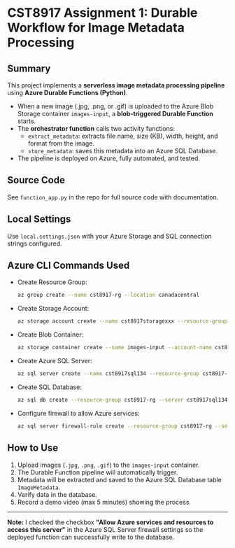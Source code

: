 <!-- 

Repo:
https://github.com/degu0055/25S_CST8917_Assignment_1

Query: 
https://portal.azure.com/#@AlgonquinLivecom.onmicrosoft.com/resource/subscriptions/cdb9bdf3-e7ee-43e9-8f6c-ba7327868df1/resourceGroups/CST8917-rg/providers/Microsoft.Sql/servers/cst8917sql134/databases/cst8917db/connectionStrings
SELECT * FROM ImageMetadata;
TRUNCATE TABLE ImageMetadata;



Container:
https://portal.azure.com/#view/Microsoft_Azure_Storage/ContainerMenuBlade/~/overview/storageAccountId/%2Fsubscriptions%2Fcdb9bdf3-e7ee-43e9-8f6c-ba7327868df1%2FresourceGroups%2FCST8917-rg%2Fproviders%2FMicrosoft.Storage%2FstorageAccounts%2Fcst8917storagexxx/path/images-input/etag/%220x8DDBF8945DA7D4D%22/defaultId//publicAccessVal/None

ChatGPT:
https://chatgpt.com/c/686f7383-b690-8001-b753-8d933822e2b6


user:
sqladminuser

Password:
StrongP@ssword123!

-->



# CST8917 Assignment 1: Durable Workflow for Image Metadata Processing

## Summary

This project implements a **serverless image metadata processing pipeline** using **Azure Durable Functions (Python)**.

- When a new image (.jpg, .png, or .gif) is uploaded to the Azure Blob Storage container `images-input`, a **blob-triggered Durable Function** starts.
- The **orchestrator function** calls two activity functions:
  - `extract_metadata`: extracts file name, size (KB), width, height, and format from the image.
  - `store_metadata`: saves this metadata into an Azure SQL Database.
- The pipeline is deployed on Azure, fully automated, and tested.

## Source Code

See `function_app.py` in the repo for full source code with documentation.

## Local Settings

Use `local.settings.json` with your Azure Storage and SQL connection strings configured.

## Azure CLI Commands Used

- Create Resource Group:
  ```bash
  az group create --name cst8917-rg --location canadacentral
  ```

- Create Storage Account:
  ```bash
  az storage account create --name cst8917storagexxx --resource-group cst8917-rg --location canadacentral --sku Standard_LRS
  ```

- Create Blob Container:
  ```bash
  az storage container create --name images-input --account-name cst8917storagexxx
  ```

- Create Azure SQL Server:
  ```bash
  az sql server create --name cst8917sql134 --resource-group cst8917-rg --location canadacentral --admin-user sqladminuser --admin-password StrongP@ssword123!
  ```

- Create SQL Database:
  ```bash
  az sql db create --resource-group cst8917-rg --server cst8917sql134 --name cst8917db --service-objective S0
  ```

- Configure firewall to allow Azure services:
  ```bash
  az sql server firewall-rule create --resource-group cst8917-rg --server cst8917sql134 --name AllowAzureIPs --start-ip-address 0.0.0.0 --end-ip-address 0.0.0.0
  ```

## How to Use

1. Upload images (`.jpg`, `.png`, `.gif`) to the `images-input` container.
2. The Durable Function pipeline will automatically trigger.
3. Metadata will be extracted and saved to the Azure SQL Database table `ImageMetadata`.
4. Verify data in the database.
5. Record a demo video (max 5 minutes) showing the process.

---

**Note:** I checked the checkbox **"Allow Azure services and resources to access this server"** in the Azure SQL Server firewall settings so the deployed function can successfully write to the database.
